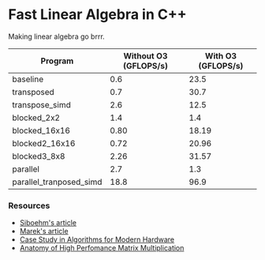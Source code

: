 # Fast Linear Algebra in C++

Making linear algebra go brrr.

| Program                 | Without O3 (GFLOPS/s) | With O3 (GFLOPS/s) |
|-------------------------|-----------------------|--------------------|
| baseline                | 0.6                   | 23.5               |
| transposed              | 0.7                   | 30.7               |
| transpose_simd          | 2.6                   | 12.5               |
| blocked_2x2             | 1.4                   | 1.4                |
| blocked_16x16           | 0.80                  | 18.19              |
| blocked2_16x16          | 0.72                  | 20.96              |
| blocked3_8x8            | 2.26                  | 31.57              |
| parallel                | 2.7                   | 1.3                |
| parallel_tranposed_simd | 18.8                  | 96.9               |


### Resources

- [Siboehm's article](https://siboehm.com/articles/22/Fast-MMM-on-CPU)
- [Marek's article](https://marek.ai/matrix-multiplication-on-cpu.html)
- [Case Study in Algorithms for Modern Hardware](https://en.algorithmica.org/hpc/algorithms/matmul/)
- [Anatomy of High Perfomance Matrix Multiplication](https://www.cs.utexas.edu/users/flame/pubs/blis3_ipdps14.pdf)



